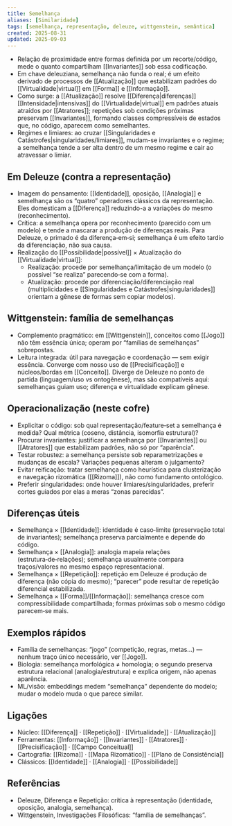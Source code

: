 ```yaml
---
title: Semelhança
aliases: [Similaridade]
tags: [semelhança, representação, deleuze, wittgenstein, semântica]
created: 2025-08-31
updated: 2025-09-03
---
```


- Relação de proximidade entre formas definida por um recorte/código, mede o quanto compartilham [[Invariantes]] sob essa codificação.
- Em chave deleuziana, semelhança não funda o real; é um efeito derivado de processos de [[Atualização]] que estabilizam padrões do [[Virtualidade|virtual]] em [[Forma]] e [[Informação]].
- Como surge: a [[Atualização]] resolve [[Diferença|diferenças]] [[Intensidade|intensivas]] do [[Virtualidade|virtual]] em padrões atuais atraídos por [[Atratores]]; repetições sob condições próximas preservam [[Invariantes]], formando classes compressíveis de estados que, no código, aparecem como semelhantes.
- Regimes e limiares: ao cruzar [[Singularidades e Catástrofes|singularidades/limiares]], mudam-se invariantes e o regime; a semelhança tende a ser alta dentro de um mesmo regime e cair ao atravessar o limiar.

## Em Deleuze (contra a representação)
- Imagem do pensamento: [[Identidade]], oposição, [[Analogia]] e semelhança são os “quatro” operadores clássicos da representação. Eles domesticam a [[Diferença]] reduzindo-a a variações do mesmo (reconhecimento).
- Crítica: a semelhança opera por reconhecimento (parecido com um modelo) e tende a mascarar a produção de diferenças reais. Para Deleuze, o primado é da diferença‑em‑si; semelhança é um efeito tardio da diferenciação, não sua causa.
- Realização do [[Possibilidade|possível]] × Atualização do [[Virtualidade|virtual]]:
  - Realização: procede por semelhança/limitação de um modelo (o possível “se realiza” parecendo‑se com a forma). 
  - Atualização: procede por diferenciação/diferenciação real (multiplicidades e [[Singularidades e Catástrofes|singularidades]] orientam a gênese de formas sem copiar modelos).

## Wittgenstein: família de semelhanças
- Complemento pragmático: em [[Wittgenstein]], conceitos como [[Jogo]] não têm essência única; operam por “famílias de semelhanças” sobrepostas. 
- Leitura integrada: útil para navegação e coordenação — sem exigir essência. Converge com nosso uso de [[Precisificação]] e núcleos/bordas em [[Conceito]]. Diverge de Deleuze no ponto de partida (linguagem/uso vs ontogênese), mas são compatíveis aqui: semelhanças guiam uso; diferença e virtualidade explicam gênese.

## Operacionalização (neste cofre)
- Explicitar o código: sob qual representação/feature‑set a semelhança é medida? Qual métrica (coseno, distância, isomorfia estrutural)?
- Procurar invariantes: justificar a semelhança por [[Invariantes]] ou [[Atratores]] que estabilizam padrões, não só por “aparência”.
- Testar robustez: a semelhança persiste sob reparametrizações e mudanças de escala? Variações pequenas alteram o julgamento?
- Evitar reificação: tratar semelhança como heurística para clusterização e navegação rizomática ([[Rizoma]]), não como fundamento ontológico.
- Preferir singularidades: onde houver limiares/singularidades, preferir cortes guiados por elas a meras “zonas parecidas”.

## Diferenças úteis
- Semelhança × [[Identidade]]: identidade é caso‑limite (preservação total de invariantes); semelhança preserva parcialmente e depende do código.
- Semelhança × [[Analogia]]: analogia mapeia relações (estrutura‑de‑relações); semelhança usualmente compara traços/valores no mesmo espaço representacional.
- Semelhança × [[Repetição]]: repetição em Deleuze é produção de diferença (não cópia do mesmo); “parecer” pode resultar de repetição diferencial estabilizada.
- Semelhança × [[Forma]]/[[Informação]]: semelhança cresce com compressibilidade compartilhada; formas próximas sob o mesmo código parecem‑se mais.

## Exemplos rápidos
- Família de semelhanças: “jogo” (competição, regras, metas…) — nenhum traço único necessário, ver [[Jogo]].
- Biologia: semelhança morfológica ≠ homologia; o segundo preserva estrutura relacional (analogia/estrutura) e explica origem, não apenas aparência.
- ML/visão: embeddings medem “semelhança” dependente do modelo; mudar o modelo muda o que parece similar.

## Ligações
- Núcleo: [[Diferença]] · [[Repetição]] · [[Virtualidade]] · [[Atualização]]
- Ferramentas: [[Informação]] · [[Invariantes]] · [[Atratores]] · [[Precisificação]] · [[Campo Conceitual]]
- Cartografia: [[Rizoma]] · [[Mapa Rizomático]] · [[Plano de Consistência]]
- Clássicos: [[Identidade]] · [[Analogia]] · [[Possibilidade]]

## Referências
- Deleuze, Diferença e Repetição: crítica à representação (identidade, oposição, analogia, semelhança).
- Wittgenstein, Investigações Filosóficas: “família de semelhanças”.
